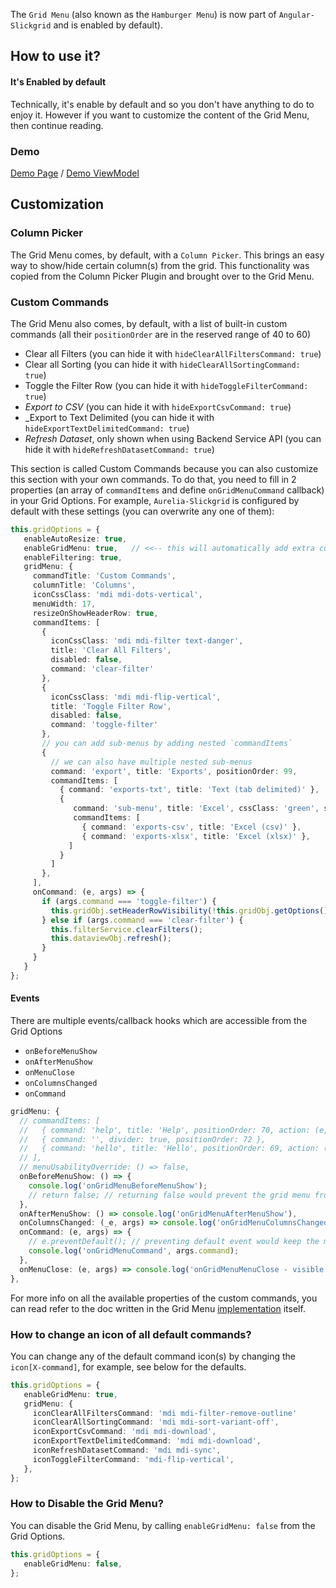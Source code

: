 The `Grid Menu` (also known as the `Hamburger Menu`) is now part of `Angular-Slickgrid` and is enabled by default). 

## How to use it? 
#### It's Enabled by default
Technically, it's enable by default and so you don't have anything to do to enjoy it. However if you want to customize the content of the Grid Menu, then continue reading.

### Demo
[Demo Page](https://ghiscoding.github.io/aurelia-slickgrid/#/slickgrid/example9) / [Demo ViewModel](https://github.com/ghiscoding/aurelia-slickgrid/blob/master/packages/demo/src/examples/slickgrid/example9.ts)

## Customization
### Column Picker
The Grid Menu comes, by default, with a `Column Picker`. This brings an easy way to show/hide certain column(s) from the grid. This functionality was copied from the Column Picker Plugin and brought over to the Grid Menu.

### Custom Commands
The Grid Menu also comes, by default, with a list of built-in custom commands (all their `positionOrder` are in the reserved range of 40 to 60)
- Clear all Filters (you can hide it with `hideClearAllFiltersCommand: true`)
- Clear all Sorting (you can hide it with `hideClearAllSortingCommand: true`)
- Toggle the Filter Row (you can hide it with `hideToggleFilterCommand: true`)
- _Export to CSV_ (you can hide it with `hideExportCsvCommand: true`)
- _Export to Text Delimited (you can hide it with `hideExportTextDelimitedCommand: true`)
- _Refresh Dataset_, only shown when using Backend Service API (you can hide it with `hideRefreshDatasetCommand: true`)

This section is called Custom Commands because you can also customize this section with your own commands. To do that, you need to fill in 2 properties (an array of `commandItems` and define `onGridMenuCommand` callback) in your Grid Options. For example, `Aurelia-Slickgrid` is configured by default with these settings (you can overwrite any one of them):
```typescript
this.gridOptions = {
   enableAutoResize: true,
   enableGridMenu: true,   // <<-- this will automatically add extra custom commands
   enableFiltering: true,
   gridMenu: {
     commandTitle: 'Custom Commands',
     columnTitle: 'Columns',
     iconCssClass: 'mdi mdi-dots-vertical',
     menuWidth: 17,
     resizeOnShowHeaderRow: true,
     commandItems: [
       {
         iconCssClass: 'mdi mdi-filter text-danger',
         title: 'Clear All Filters',
         disabled: false,
         command: 'clear-filter'
       },
       {
         iconCssClass: 'mdi mdi-flip-vertical',
         title: 'Toggle Filter Row',
         disabled: false,
         command: 'toggle-filter'
       },
       // you can add sub-menus by adding nested `commandItems`
       {
         // we can also have multiple nested sub-menus
         command: 'export', title: 'Exports', positionOrder: 99,
         commandItems: [
           { command: 'exports-txt', title: 'Text (tab delimited)' },
           {
              command: 'sub-menu', title: 'Excel', cssClass: 'green', subMenuTitle: 'available formats', subMenuTitleCssClass: 'text-italic orange',
              commandItems: [
                { command: 'exports-csv', title: 'Excel (csv)' },
                { command: 'exports-xlsx', title: 'Excel (xlsx)' },
             ]
           }
         ]
       },
     ],
     onCommand: (e, args) => {
       if (args.command === 'toggle-filter') {
         this.gridObj.setHeaderRowVisibility(!this.gridObj.getOptions().showHeaderRow);
       } else if (args.command === 'clear-filter') {
         this.filterService.clearFilters();
         this.dataviewObj.refresh();
       }
     }
   }
};
```

#### Events
There are multiple events/callback hooks which are accessible from the Grid Options
- `onBeforeMenuShow`
- `onAfterMenuShow`
- `onMenuClose`
- `onColumnsChanged`
- `onCommand`

```ts
gridMenu: {
  // commandItems: [
  //   { command: 'help', title: 'Help', positionOrder: 70, action: (e, args) => console.log(args) },
  //   { command: '', divider: true, positionOrder: 72 },
  //   { command: 'hello', title: 'Hello', positionOrder: 69, action: (e, args) => alert('Hello World'), cssClass: 'red', tooltip: 'Hello World', iconCssClass: 'mdi mdi-close' },
  // ],
  // menuUsabilityOverride: () => false,
  onBeforeMenuShow: () => {
    console.log('onGridMenuBeforeMenuShow');
    // return false; // returning false would prevent the grid menu from opening
  },
  onAfterMenuShow: () => console.log('onGridMenuAfterMenuShow'),
  onColumnsChanged: (_e, args) => console.log('onGridMenuColumnsChanged', args),
  onCommand: (e, args) => {
    // e.preventDefault(); // preventing default event would keep the menu open after the execution
    console.log('onGridMenuCommand', args.command);
  },
  onMenuClose: (e, args) => console.log('onGridMenuMenuClose - visible columns count', args.visibleColumns.length),
},
```

For more info on all the available properties of the custom commands, you can read refer to the doc written in the Grid Menu [implementation](https://github.com/6pac/SlickGrid/blob/master/controls/slick.gridmenu.js) itself.

### How to change an icon of all default commands?
You can change any of the default command icon(s) by changing the `icon[X-command]`, for example, see below for the defaults.
```ts
this.gridOptions = {
   enableGridMenu: true,
   gridMenu: {
     iconClearAllFiltersCommand: 'mdi mdi-filter-remove-outline'
     iconClearAllSortingCommand: 'mdi mdi-sort-variant-off',
     iconExportCsvCommand: 'mdi mdi-download',
     iconExportTextDelimitedCommand: 'mdi mdi-download',
     iconRefreshDatasetCommand: 'mdi mdi-sync',
     iconToggleFilterCommand: 'mdi-flip-vertical',
   },
};
```

### How to Disable the Grid Menu?
You can disable the Grid Menu, by calling `enableGridMenu: false` from the Grid Options.
```typescript
this.gridOptions = {
   enableGridMenu: false,
};
```
